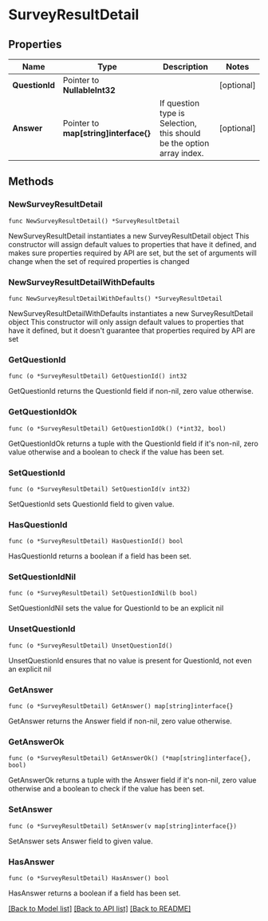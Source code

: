 # SurveyResultDetail

## Properties

Name | Type | Description | Notes
------------ | ------------- | ------------- | -------------
**QuestionId** | Pointer to **NullableInt32** |  | [optional] 
**Answer** | Pointer to **map[string]interface{}** | If question type is Selection, this should be the option array index. | [optional] 

## Methods

### NewSurveyResultDetail

`func NewSurveyResultDetail() *SurveyResultDetail`

NewSurveyResultDetail instantiates a new SurveyResultDetail object
This constructor will assign default values to properties that have it defined,
and makes sure properties required by API are set, but the set of arguments
will change when the set of required properties is changed

### NewSurveyResultDetailWithDefaults

`func NewSurveyResultDetailWithDefaults() *SurveyResultDetail`

NewSurveyResultDetailWithDefaults instantiates a new SurveyResultDetail object
This constructor will only assign default values to properties that have it defined,
but it doesn't guarantee that properties required by API are set

### GetQuestionId

`func (o *SurveyResultDetail) GetQuestionId() int32`

GetQuestionId returns the QuestionId field if non-nil, zero value otherwise.

### GetQuestionIdOk

`func (o *SurveyResultDetail) GetQuestionIdOk() (*int32, bool)`

GetQuestionIdOk returns a tuple with the QuestionId field if it's non-nil, zero value otherwise
and a boolean to check if the value has been set.

### SetQuestionId

`func (o *SurveyResultDetail) SetQuestionId(v int32)`

SetQuestionId sets QuestionId field to given value.

### HasQuestionId

`func (o *SurveyResultDetail) HasQuestionId() bool`

HasQuestionId returns a boolean if a field has been set.

### SetQuestionIdNil

`func (o *SurveyResultDetail) SetQuestionIdNil(b bool)`

 SetQuestionIdNil sets the value for QuestionId to be an explicit nil

### UnsetQuestionId
`func (o *SurveyResultDetail) UnsetQuestionId()`

UnsetQuestionId ensures that no value is present for QuestionId, not even an explicit nil
### GetAnswer

`func (o *SurveyResultDetail) GetAnswer() map[string]interface{}`

GetAnswer returns the Answer field if non-nil, zero value otherwise.

### GetAnswerOk

`func (o *SurveyResultDetail) GetAnswerOk() (*map[string]interface{}, bool)`

GetAnswerOk returns a tuple with the Answer field if it's non-nil, zero value otherwise
and a boolean to check if the value has been set.

### SetAnswer

`func (o *SurveyResultDetail) SetAnswer(v map[string]interface{})`

SetAnswer sets Answer field to given value.

### HasAnswer

`func (o *SurveyResultDetail) HasAnswer() bool`

HasAnswer returns a boolean if a field has been set.


[[Back to Model list]](../README.md#documentation-for-models) [[Back to API list]](../README.md#documentation-for-api-endpoints) [[Back to README]](../README.md)


